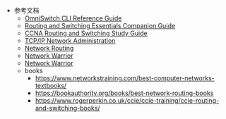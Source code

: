 - 参考文档
	- [OmniSwitch CLI Reference Guide](https://support.alcadis.nl/Support_files/Alcatel-Lucent/OmniSwitch//End%20of%20Sale%20products/OS6855%20-%20EOS/Manuals/OS6855%20AOS%206.4.4%20R01/OS6855%20AOS%206.4.4%20R01%20Command%20Line%20Reference%20Guide.pdf)
	- [Routing and Switching Essentials Companion Guide](https://ptgmedia.pearsoncmg.com/images/9781587133183/samplepages/1587133180.pdf)
	- [CCNA Routing and Switching Study Guide](https://github.com/priagungkhusumanegara/ccna_fast_track/blob/master/CCNA%20Routing%20and%20Switching%20Study%20Guide%20-%20Lammle%2C%20Todd.pdf)
	- [TCP/IP Network Administration](https://www.gob.mx/cms/uploads/attachment/file/84434/02.-_TCPIP_Network_Administration.pdf)
	- [Network Routing](https://doc.lagout.org/science/0_Computer%20Science/2_Algorithms/Network%20Routing_%20Algorithms%2C%20Protocols%2C%20and%20Architectures%20%5BMedhi%20%26%20Ramasamy%202007-04-12%5D.pdf)
	- [Network Warrior](https://github.com/InspectorDidi/Hacking-Books/blob/master/Network%20Warrior%2C%202nd%20Edition.pdf)
	- [Network Warrior](https://someplace-else.neocities.org/books/Network%20Warrior.pdf)
	- books
		- https://www.networkstraining.com/best-computer-networks-textbooks/
		- https://bookauthority.org/books/best-network-routing-books
		- https://www.rogerperkin.co.uk/ccie/ccie-training/ccie-routing-and-switching-books/